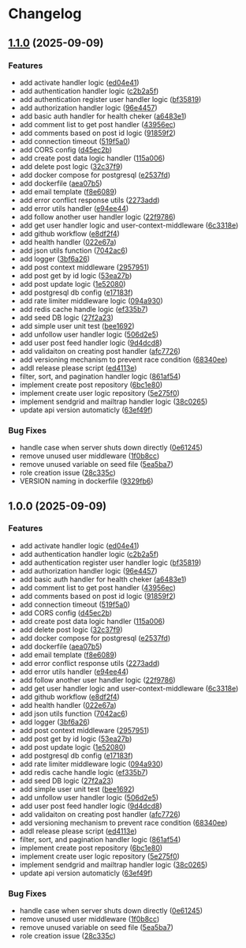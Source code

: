 # Changelog

## [1.1.0](https://github.com/orangeMangoDimz/go-social/compare/v1.0.0...v1.1.0) (2025-09-09)


### Features

* add activate handler logic ([ed04e41](https://github.com/orangeMangoDimz/go-social/commit/ed04e416af0acd431effa46092b236fc69f6314b))
* add authentication handler logic ([c2b2a5f](https://github.com/orangeMangoDimz/go-social/commit/c2b2a5f06ce9731405d14c554bd6166122bf4378))
* add authentication register user handler logic ([bf35819](https://github.com/orangeMangoDimz/go-social/commit/bf35819ccb1846a433ad640362400ef6dd796c93))
* add authorization handler logic ([96e4457](https://github.com/orangeMangoDimz/go-social/commit/96e445711dc0bb0e8bc7e4c7cf3f20f3033ab6a4))
* add basic auth handler for health cheker ([a6483e1](https://github.com/orangeMangoDimz/go-social/commit/a6483e1c84e61adfc8e8cc30e236d2661ebe197e))
* add comment list to get post handler ([43956ec](https://github.com/orangeMangoDimz/go-social/commit/43956ec9a0e6160a4d5aa097afecc444e333a787))
* add comments based on post id logic ([91859f2](https://github.com/orangeMangoDimz/go-social/commit/91859f24daf1840581e574218eaaeeb304a68166))
* add connection timeout ([519f5a0](https://github.com/orangeMangoDimz/go-social/commit/519f5a0a7c35b44b8089190e5d0725981909bc30))
* add CORS config ([d45ec2b](https://github.com/orangeMangoDimz/go-social/commit/d45ec2b5b666b550cee2d74cf0163d8cb79582a3))
* add create post data logic handler ([115a006](https://github.com/orangeMangoDimz/go-social/commit/115a006203e50ba1f3ed8673207626b61b3d99e2))
* add delete post logic ([32c37f9](https://github.com/orangeMangoDimz/go-social/commit/32c37f9b58d71d6876684a2755a189b98fc8e991))
* add docker compose for postgresql ([e2537fd](https://github.com/orangeMangoDimz/go-social/commit/e2537fd3b1cee044a2bf320a504bd8566472a00a))
* add dockerfile ([aea07b5](https://github.com/orangeMangoDimz/go-social/commit/aea07b50b7ebc98a449e0f00309eab8879ac0082))
* add email template ([f8e6089](https://github.com/orangeMangoDimz/go-social/commit/f8e6089dabfef49aee6375ca567cdf1563942018))
* add error conflict response utils ([2273add](https://github.com/orangeMangoDimz/go-social/commit/2273addbf7e1eb0c3d2f6150330fc36a9a419949))
* add error utils handler ([e94ee44](https://github.com/orangeMangoDimz/go-social/commit/e94ee44e7f6e19d92fca49cc5851383c59c6e1ad))
* add follow another user handler logic ([22f9786](https://github.com/orangeMangoDimz/go-social/commit/22f9786d5316bd25fd3cfb375a70294cfdfd997f))
* add get user handler logic and user-context-middleware ([6c3318e](https://github.com/orangeMangoDimz/go-social/commit/6c3318ed08fd1b3cabfa3b61c9d335035e3c78a3))
* add github workflow ([e8df2f4](https://github.com/orangeMangoDimz/go-social/commit/e8df2f465f0ba7aa673275c00fc8d1d62d339567))
* add health handler ([022e67a](https://github.com/orangeMangoDimz/go-social/commit/022e67a4e3dc5682f1a8ec2ecd4872abc733ef20))
* add json utils function ([7042ac6](https://github.com/orangeMangoDimz/go-social/commit/7042ac612fea5f9e0782e05f577fda140ff49d08))
* add logger ([3bf6a26](https://github.com/orangeMangoDimz/go-social/commit/3bf6a26738ca8c0af21bce1dea6956b03e05866c))
* add post context middleware ([2957951](https://github.com/orangeMangoDimz/go-social/commit/29579510f73449cc5da1ebc6a95c0f8d7699cb77))
* add post get by id logic ([53ea27b](https://github.com/orangeMangoDimz/go-social/commit/53ea27b69af27170e0fb2734d23a0e3a354fbd1c))
* add post update logic ([1e52080](https://github.com/orangeMangoDimz/go-social/commit/1e52080e5db6ecc8dd07225efd3198766848e9b4))
* add postgresql db config ([e17183f](https://github.com/orangeMangoDimz/go-social/commit/e17183f6bfab5ce400dac97f17eee8df8ac4a49c))
* add rate limiter middleware logic ([094a930](https://github.com/orangeMangoDimz/go-social/commit/094a9303cb20b69383de4c8888726d570e5f46a1))
* add redis cache handle logic ([ef335b7](https://github.com/orangeMangoDimz/go-social/commit/ef335b776cb3cf96a50552dd896229d6005bf6cc))
* add seed DB logic ([27f2a23](https://github.com/orangeMangoDimz/go-social/commit/27f2a233e89ab56f517a4f89f1b75cb991c1e281))
* add simple user unit test ([bee1692](https://github.com/orangeMangoDimz/go-social/commit/bee16920ed3385f50c94f11f00565628487797b1))
* add unfollow user handler logic ([506d2e5](https://github.com/orangeMangoDimz/go-social/commit/506d2e57b245b39be8d81807da5a7c8380305993))
* add user post feed handler logic ([9d4dcd8](https://github.com/orangeMangoDimz/go-social/commit/9d4dcd8de4f8be8ab64fca3ae9e9daf01b80fb2a))
* add validaiton on creating post handler ([afc7726](https://github.com/orangeMangoDimz/go-social/commit/afc772698a37fe51d95a66c4af190a84e191a627))
* add versioning mechanism to prevent race condition ([68340ee](https://github.com/orangeMangoDimz/go-social/commit/68340ee928c22b09ce74ad286513244328d94e96))
* addl release please script ([ed4113e](https://github.com/orangeMangoDimz/go-social/commit/ed4113ea340b4abe510a0713628538e6903a78dc))
* filter, sort, and pagination handler logic ([861af54](https://github.com/orangeMangoDimz/go-social/commit/861af5400f37462dba798e89d2bc93315cd29b95))
* implement create post repository ([6bc1e80](https://github.com/orangeMangoDimz/go-social/commit/6bc1e800710c35d9f15d1479ed179147b2026899))
* implement create user logic repository ([5e275f0](https://github.com/orangeMangoDimz/go-social/commit/5e275f007e5521239bad99069ce53ce65287972d))
* implement sendgrid and mailtrap handler logic ([38c0265](https://github.com/orangeMangoDimz/go-social/commit/38c0265ab9fb7f6be63c8b5df7126e613c5098d9))
* update api version automaticly ([63ef49f](https://github.com/orangeMangoDimz/go-social/commit/63ef49f60abb7ac5bea37e48514888f010bc80f2))


### Bug Fixes

* handle case when server shuts down directly ([0e61245](https://github.com/orangeMangoDimz/go-social/commit/0e61245fb88cb8fee7a392aca0c82049f1b677a2))
* remove unused user middleware ([1f0b8cc](https://github.com/orangeMangoDimz/go-social/commit/1f0b8cc5a56aedb8169059659ce74a5150ea55f4))
* remove unused variable on seed file ([5ea5ba7](https://github.com/orangeMangoDimz/go-social/commit/5ea5ba78929f36134fc5a8488666eba6cf33f33c))
* role creation issue ([28c335c](https://github.com/orangeMangoDimz/go-social/commit/28c335c85b107f432a216a13ff7ba809ce0aee2c))
* VERSION naming in dockerfile ([9329fb6](https://github.com/orangeMangoDimz/go-social/commit/9329fb67c2e60f6310846492306986e36d4e7e1a))

## 1.0.0 (2025-09-09)


### Features

* add activate handler logic ([ed04e41](https://github.com/orangeMangoDimz/go-social/commit/ed04e416af0acd431effa46092b236fc69f6314b))
* add authentication handler logic ([c2b2a5f](https://github.com/orangeMangoDimz/go-social/commit/c2b2a5f06ce9731405d14c554bd6166122bf4378))
* add authentication register user handler logic ([bf35819](https://github.com/orangeMangoDimz/go-social/commit/bf35819ccb1846a433ad640362400ef6dd796c93))
* add authorization handler logic ([96e4457](https://github.com/orangeMangoDimz/go-social/commit/96e445711dc0bb0e8bc7e4c7cf3f20f3033ab6a4))
* add basic auth handler for health cheker ([a6483e1](https://github.com/orangeMangoDimz/go-social/commit/a6483e1c84e61adfc8e8cc30e236d2661ebe197e))
* add comment list to get post handler ([43956ec](https://github.com/orangeMangoDimz/go-social/commit/43956ec9a0e6160a4d5aa097afecc444e333a787))
* add comments based on post id logic ([91859f2](https://github.com/orangeMangoDimz/go-social/commit/91859f24daf1840581e574218eaaeeb304a68166))
* add connection timeout ([519f5a0](https://github.com/orangeMangoDimz/go-social/commit/519f5a0a7c35b44b8089190e5d0725981909bc30))
* add CORS config ([d45ec2b](https://github.com/orangeMangoDimz/go-social/commit/d45ec2b5b666b550cee2d74cf0163d8cb79582a3))
* add create post data logic handler ([115a006](https://github.com/orangeMangoDimz/go-social/commit/115a006203e50ba1f3ed8673207626b61b3d99e2))
* add delete post logic ([32c37f9](https://github.com/orangeMangoDimz/go-social/commit/32c37f9b58d71d6876684a2755a189b98fc8e991))
* add docker compose for postgresql ([e2537fd](https://github.com/orangeMangoDimz/go-social/commit/e2537fd3b1cee044a2bf320a504bd8566472a00a))
* add dockerfile ([aea07b5](https://github.com/orangeMangoDimz/go-social/commit/aea07b50b7ebc98a449e0f00309eab8879ac0082))
* add email template ([f8e6089](https://github.com/orangeMangoDimz/go-social/commit/f8e6089dabfef49aee6375ca567cdf1563942018))
* add error conflict response utils ([2273add](https://github.com/orangeMangoDimz/go-social/commit/2273addbf7e1eb0c3d2f6150330fc36a9a419949))
* add error utils handler ([e94ee44](https://github.com/orangeMangoDimz/go-social/commit/e94ee44e7f6e19d92fca49cc5851383c59c6e1ad))
* add follow another user handler logic ([22f9786](https://github.com/orangeMangoDimz/go-social/commit/22f9786d5316bd25fd3cfb375a70294cfdfd997f))
* add get user handler logic and user-context-middleware ([6c3318e](https://github.com/orangeMangoDimz/go-social/commit/6c3318ed08fd1b3cabfa3b61c9d335035e3c78a3))
* add github workflow ([e8df2f4](https://github.com/orangeMangoDimz/go-social/commit/e8df2f465f0ba7aa673275c00fc8d1d62d339567))
* add health handler ([022e67a](https://github.com/orangeMangoDimz/go-social/commit/022e67a4e3dc5682f1a8ec2ecd4872abc733ef20))
* add json utils function ([7042ac6](https://github.com/orangeMangoDimz/go-social/commit/7042ac612fea5f9e0782e05f577fda140ff49d08))
* add logger ([3bf6a26](https://github.com/orangeMangoDimz/go-social/commit/3bf6a26738ca8c0af21bce1dea6956b03e05866c))
* add post context middleware ([2957951](https://github.com/orangeMangoDimz/go-social/commit/29579510f73449cc5da1ebc6a95c0f8d7699cb77))
* add post get by id logic ([53ea27b](https://github.com/orangeMangoDimz/go-social/commit/53ea27b69af27170e0fb2734d23a0e3a354fbd1c))
* add post update logic ([1e52080](https://github.com/orangeMangoDimz/go-social/commit/1e52080e5db6ecc8dd07225efd3198766848e9b4))
* add postgresql db config ([e17183f](https://github.com/orangeMangoDimz/go-social/commit/e17183f6bfab5ce400dac97f17eee8df8ac4a49c))
* add rate limiter middleware logic ([094a930](https://github.com/orangeMangoDimz/go-social/commit/094a9303cb20b69383de4c8888726d570e5f46a1))
* add redis cache handle logic ([ef335b7](https://github.com/orangeMangoDimz/go-social/commit/ef335b776cb3cf96a50552dd896229d6005bf6cc))
* add seed DB logic ([27f2a23](https://github.com/orangeMangoDimz/go-social/commit/27f2a233e89ab56f517a4f89f1b75cb991c1e281))
* add simple user unit test ([bee1692](https://github.com/orangeMangoDimz/go-social/commit/bee16920ed3385f50c94f11f00565628487797b1))
* add unfollow user handler logic ([506d2e5](https://github.com/orangeMangoDimz/go-social/commit/506d2e57b245b39be8d81807da5a7c8380305993))
* add user post feed handler logic ([9d4dcd8](https://github.com/orangeMangoDimz/go-social/commit/9d4dcd8de4f8be8ab64fca3ae9e9daf01b80fb2a))
* add validaiton on creating post handler ([afc7726](https://github.com/orangeMangoDimz/go-social/commit/afc772698a37fe51d95a66c4af190a84e191a627))
* add versioning mechanism to prevent race condition ([68340ee](https://github.com/orangeMangoDimz/go-social/commit/68340ee928c22b09ce74ad286513244328d94e96))
* addl release please script ([ed4113e](https://github.com/orangeMangoDimz/go-social/commit/ed4113ea340b4abe510a0713628538e6903a78dc))
* filter, sort, and pagination handler logic ([861af54](https://github.com/orangeMangoDimz/go-social/commit/861af5400f37462dba798e89d2bc93315cd29b95))
* implement create post repository ([6bc1e80](https://github.com/orangeMangoDimz/go-social/commit/6bc1e800710c35d9f15d1479ed179147b2026899))
* implement create user logic repository ([5e275f0](https://github.com/orangeMangoDimz/go-social/commit/5e275f007e5521239bad99069ce53ce65287972d))
* implement sendgrid and mailtrap handler logic ([38c0265](https://github.com/orangeMangoDimz/go-social/commit/38c0265ab9fb7f6be63c8b5df7126e613c5098d9))
* update api version automaticly ([63ef49f](https://github.com/orangeMangoDimz/go-social/commit/63ef49f60abb7ac5bea37e48514888f010bc80f2))


### Bug Fixes

* handle case when server shuts down directly ([0e61245](https://github.com/orangeMangoDimz/go-social/commit/0e61245fb88cb8fee7a392aca0c82049f1b677a2))
* remove unused user middleware ([1f0b8cc](https://github.com/orangeMangoDimz/go-social/commit/1f0b8cc5a56aedb8169059659ce74a5150ea55f4))
* remove unused variable on seed file ([5ea5ba7](https://github.com/orangeMangoDimz/go-social/commit/5ea5ba78929f36134fc5a8488666eba6cf33f33c))
* role creation issue ([28c335c](https://github.com/orangeMangoDimz/go-social/commit/28c335c85b107f432a216a13ff7ba809ce0aee2c))
